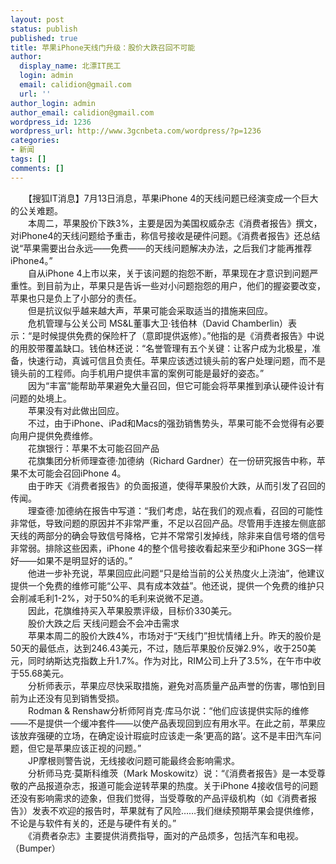 ```yaml
---
layout: post
status: publish
published: true
title: 苹果iPhone天线门升级：股价大跌召回不可能
author:
  display_name: 北漂IT民工
  login: admin
  email: calidion@gmail.com
  url: ''
author_login: admin
author_email: calidion@gmail.com
wordpress_id: 1236
wordpress_url: http://www.3gcnbeta.com/wordpress/?p=1236
categories:
- 新闻
tags: []
comments: []
---
```

<p>　　【搜狐IT消息】7月13日消息，苹果iPhone 4的天线问题已经演变成一个巨大的公关难题。<br />
　　本周二，苹果股价下跌3%，主要是因为美国权威杂志《消费者报告》撰文，对iPhone4的天线问题给予重击，称信号接收是硬件问题。《消费者报告》还总结说&ldquo;苹果需要出台永远&mdash;&mdash;免费&mdash;&mdash;的天线问题解决办法，之后我们才能再推荐iPhone4。&rdquo;<br />
　　自从iPhone 4上市以来，关于该问题的抱怨不断，苹果现在才意识到问题严重性。到目前为止，苹果只是告诉一些对小问题抱怨的用户，他们的握姿要改变，苹果也只是负上了小部分的责任。<br />
　　但是抗议似乎越来越大声，苹果可能会采取适当的措施来回应。<br />
　　危机管理与公关公司 MS&L董事大卫&middot;钱伯林（David Chamberlin）表示：&ldquo;是时候提供免费的保险杆了（意即提供返修）。&rdquo;他指的是《消费者报告》中说的用胶带覆盖缺口。钱伯林还说：&ldquo;名誉管理有五个关键：让客户成为北极星，准备，快速行动，真诚可信且负责任。苹果应该透过镜头前的客户处理问题，而不是镜头前的工程师。向手机用户提供丰富的案例可能是最好的姿态。&rdquo;<br />
　　因为&ldquo;丰富&rdquo;能帮助苹果避免大量召回，但它可能会将苹果推到承认硬件设计有问题的处境上。<br />
　　苹果没有对此做出回应。<br />
　　不过，由于iPhone、iPad和Macs的强劲销售势头，苹果可能不会觉得有必要向用户提供免费维修。　　<br />
　　花旗银行：苹果不太可能召回产品<br />
　　花旗集团分析师理查德&middot;加德纳（Richard Gardner）在一份研究报告中称，苹果不太可能会召回iPhone 4。<br />
　　由于昨天《消费者报告》的负面报道，使得苹果股价大跌，从而引发了召回的传闻。<br />
　　理查德&middot;加德纳在报告中写道：&ldquo;我们考虑，站在我们的观点看，召回的可能性非常低，导致问题的原因并不非常严重，不足以召回产品。尽管用手连接左侧底部天线的两部分的确会导致信号降格，它并不常常引发掉线，除非来自信号塔的信号非常弱。排除这些因素，iPhone 4的整个信号接收看起来至少和iPhone 3GS一样好&mdash;&mdash;如果不是明显好的话的。&rdquo;<br />
　　他进一步补充说，苹果回应此问题&ldquo;只是给当前的公关热度火上浇油&rdquo;，他建议提供一个免费的维修可能&ldquo;公平、具有成本效益&rdquo;。他还说，提供一个免费的维护只会削减毛利1-2%，对于50%的毛利来说微不足道。<br />
　　因此，花旗维持买入苹果股票评级，目标价330美元。　<br />
　　股价大跌之后 天线问题会不会冲击需求<br />
　　苹果本周二的股价大跌4%，市场对于&ldquo;天线门&rdquo;担忧情绪上升。昨天的股价是50天的最低点，达到246.43美元，不过，随后苹果股价反弹2.9%，收于250美元，同时纳斯达克指数上升1.7%。作为对比，RIM公司上升了3.5%，在午市中收于55.68美元。<br />
　　分析师表示，苹果应尽快采取措施，避免对高质量产品声誉的伤害，哪怕到目前为止还没有见到销售受损。<br />
　　Rodman & Renshaw分析师阿肖克&middot;库马尔说：&ldquo;他们应该提供实际的维修&mdash;&mdash;不是提供一个缓冲套件&mdash;&mdash;以使产品表现回到应有用水平。在此之前，苹果应该放弃强硬的立场，在确定设计瑕疵时应该走一条&lsquo;更高的路&rsquo;。这不是丰田汽车问题，但它是苹果应该正视的问题。&rdquo;<br />
　　JP摩根则警告说，无线接收问题可能最终会影响需求。<br />
　　分析师马克&middot;莫斯科维茨（Mark Moskowitz）说：&ldquo;《消费者报告》是一本受尊敬的产品报道杂志，报道可能会逆转苹果的热度。关于iPhone 4接收信号的问题还没有影响需求的迹象，但我们觉得，当受尊敬的产品评级机构（如《消费者报告》）发表不欢迎的报告时，苹果就有了风险&hellip;&hellip;我们继续预期苹果会提供维修，不论是与软件有关的，还是与硬件有关的。&rdquo;<br />
　　《消费者杂志》主要提供消费指导，面对的产品烦多，包括汽车和电视。<br />
   （Bumper）</p>
